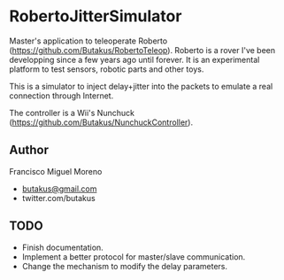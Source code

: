 # RobertoJitterSimulator
Master's application to teleoperate Roberto (https://github.com/Butakus/RobertoTeleop). Roberto is a rover I've been developping since a few years ago until forever. It is an experimental platform to test sensors, robotic parts and other toys.

This is a simulator to inject delay+jitter into the packets to emulate a real connection through Internet.

The controller is a Wii's Nunchuck (https://github.com/Butakus/NunchuckController).


## Author
Francisco Miguel Moreno
* butakus@gmail.com
* twitter.com/butakus

## TODO
* Finish documentation.
* Implement a better protocol for master/slave communication.
* Change the mechanism to modify the delay parameters.
